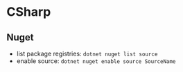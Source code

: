 # CSharp

## Nuget
- list package registries: `dotnet nuget list source`
- enable source: `dotnet nuget enable source SourceName`